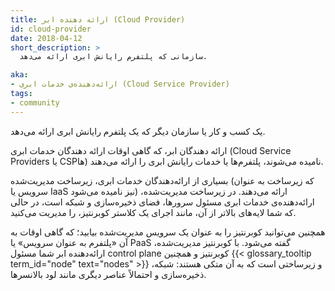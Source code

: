 ```yaml
---
title: ارائه دهنده ابر (Cloud Provider)
id: cloud-provider
date: 2018-04-12
short_description: >
  سازمانی که پلتفرم رایانش ابری ارائه می‌دهد.

aka:
- ارائه‌دهنده‌ی خدمات ابری (Cloud Service Provider)
tags:
- community
---
```

 یک کسب و کار یا سازمان دیگر که یک پلتفرم رایانش ابری ارائه می‌دهد.

<!--more-->

ارائه دهندگان ابر، که گاهی اوقات ارائه دهندگان خدمات ابری (Cloud Service Providers یا CSPها) نامیده می‌شوند، پلتفرم‌ها یا خدمات رایانش ابری را ارائه می‌دهند.

بسیاری از ارائه‌دهندگان خدمات ابری، زیرساخت مدیریت‌شده (که زیرساخت به عنوان سرویس یا IaaS نیز نامیده می‌شود) ارائه می‌دهند.
در زیرساخت مدیریت‌شده، ارائه‌دهنده‌ی خدمات ابری مسئول سرورها، فضای ذخیره‌سازی و شبکه است، در حالی که شما لایه‌های بالاتر از آن، مانند اجرای یک کلاستر کوبرنتیز، را مدیریت می‌کنید.

همچنین می‌توانید کوبرنتیز را به عنوان یک سرویس مدیریت‌شده بیابید؛ که گاهی اوقات به آن «پلتفرم به عنوان سرویس» یا PaaS گفته می‌شود. با کوبرنتیز مدیریت‌شده، ارائه‌دهنده ابر شما مسئول control plane کوبرنتیز و همچنین {{< glossary_tooltip term_id="node" text="nodes" >}} و زیرساختی است که به آن متکی هستند: شبکه، ذخیره‌سازی و احتمالاً عناصر دیگری مانند لود بالانسرها.
